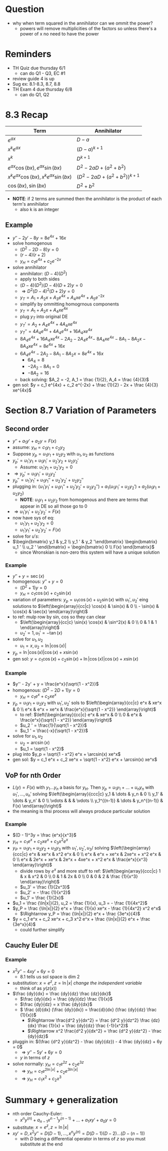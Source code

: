 # Question
- why when term squared in the annihilator can we ommit the power?
    - powers will remove multiplicities of the factors so unless there's a power of x no need to have the power

# Reminders
- TH Quiz due thursday 6/1
    - can do Q1 - Q3, EC #1
- review guide 4 is up
- Sug ex: 8.1-8.3, 8.7, 8.8
- TH Exam 4 due thursday 6/8
    - can do Q1, Q2

# 8.3 Recap
| Term | Annihilator |
|---|---|
| $e^{ax}$ | $D-a$ |
| $x^k e^{ax}$ | $(D-a)^{k + 1}$ |
| $x^k$ | $D^{k+1}$ |
| $e^{ax} \cos(bx), e^{ax} \sin(bx)$ | $D^2 -2aD + (a^2 + b^2)$ |
| $x^k e^{ax} \cos(bx), x^k e^{ax} \sin(bx)$ | $(D^2 -2aD + (a^2 + b^2))^{k + 1}$ |
| $\cos(bx), \sin(bx)$ | $D^2 + b^2$ |

- **NOTE**: if 2 terms are summed then the annihilator is the product of each term's annihilator
    - also k is an integer

## Example
- $y'' -2y' -8y = 8e^{4x} + 16x$
- solve homogenous
    - $(D^2 - 2D -8)y = 0$
    - $(r - 4)(r + 2)$
    - $y_H = c_1 e^{4x} + c_2 e^{-2x}$
- solve annihilator
    - annihilator: $(D - 4)(D^2)$
    - apply to both sides
    - $(D - 4)(D^2)(D - 4)(D + 2)y = 0$
    - $\Rightarrow D^2 (D - 4)^2 (D+2)y = 0$
    - $y_T = A_1 + A_2 x + A_3 e^{4x} + A_4 xe^{4x} + A_5 e^{-2x}$
    - simplify by ommitting homogrnous components
    - $y_T = A_1 + A_2 x + A_4 xe^{4x}$
    - plug $y_T$ into original DE
    - $y_T' = A_2 + A_4 e^{4x} + 4A_4 xe^{4x}$
    - $y_T'' = 4A_4 e^{4x} + 4A_4 e^{4x} + 16A_4 xe^{4x}$
    - $8A_4 e^{4x} + 16A_4 xe^{4x} -2A_2 -2A_4 e^{4x} - \ 8A_4 xe^{4x} - 8A_1 -8A_2 x - 8A_4 xe^{4x} = 8e^{4x} + 16x$
    - $6A_4 e^{4x} - 2A_2 - 8A_1 - 8A_2 x = 8e^{4x} + 16x$
        - $6A_4 = 8$
        - $-2A_2 - 8A_1 = 0$
        - $-8A_2 = 16$ 
    - back solving: $A_2 = -2, A_1 = \frac {1}{2}, A_4 = \frac {4}{3}$
- gen sol: $y = c_1 e^{4x} + c_2 e^{-2x} + \frac {1}{2} - 2x + \frac {4}{3} xe^{4x}$

# Section 8.7 Variation of Parameters
## Second order
- $y'' + a_1 y' + a_2 y = F(x)$
- assume: $y_H = c_1 y_1 + c_2 y_2$
- Suppose $y_p = u_1 y_1 + u_2 y_2$ with $u_1, u_2$ as functions
- $y_p ' = u_1 ' y_1 + u_1 y_1 ' + u_2 ' y_2 + u_2 y_2'$
    - Assume: $u_1 ' y_1 + u_2 ' y_2 = 0$
- $\Rightarrow y_p ' = u_1 y_1 ' + u_2 y_2 '$
- $y_p '' = u_1 ' y_1 ' + u_1 y_1 '' + u_2 ' y_2 ' + u_2 y_2 ''$
- plugging in: $(u_1 ' y_1 ' + u_1 y_1 '' + u_2 ' y_2 ' + u_2 y_2 '') + a_1 (u_1 y_1 ' + u_2 y_2 ') + a_2 (u_1 y_1 + u_2 y_2)$
    - **NOTE**: $u_1 y_1 + u_2 y_2$ from homogenous and there are terms that appear in DE so all those go to $0$
- $\Rightarrow u_1' y_1 ' + u_2 ' y_2 ' = F(x)$
- now have sys of eq:
    - $u_1 ' y_1 + u_2 ' y_2 = 0$
    - $u_1' y_1 ' + u_2 ' y_2 ' = F(x)$
- solve for $u's$:
- $\begin{bmatrix} y_1 & y_2 \\ y_1 ' & y_2 '\end{bmatrix} \begin{bmatrix} u_1 ' \\ u_2 ' \end{bmatrix} = \begin{bmatrix} 0 \\ F(x) \end{bmatrix}$
    - since Wronskian is non-zero this system will have a unique solution

### Example
- $y'' + y = \sec(x)$
- homogenous: $y'' + y = 0$
    - $(D^2 +1)y = 0$
    - $y_H = c_1 \cos(x) + c_2 \sin(x)$
- variation of parameters: $y_p = u_1 \cos(x) + u_2 \sin(x)$ with $u_1 ' , u_2 '$ eing solutions to $\left(\begin{array}{cc|c} \cos(x) & \sin(x) & 0 \\ - \sin(x) & \cos(x) & \sec(x) \end{array}\right)$
- to ref: mulp row by sin, cos so they can clear
    - $\left(\begin{array}{cc|c} \sin(x) \cos(x) & \sin^2(x) & 0 \\ 0 & 1 & 1 \end{array}\right)$
    - $u_2 ' = 1, u_1 ' = - \tan(x)$
- solve for $u_1, u_2$
    - $u_1 = x, u_2 = \ln|\cos(x)|$
- $y_p = \ln|\cos(x)| \cos(x) + x \sin(x)$
- gen sol: $y = c_1 \cos(x) + c_2 \sin(x) + \ln|\cos(x)| \cos(x) + x \sin(x)$

### Example
- $y'' - 2y' + y = \frac{e^x}{\sqrt{1 - x^2}}$
- homogenous: $(D^2 - 2D + 1)y = 0$
    - $y_H = c_1 e^x + c_2 xe^x$
- $y_p = u_1 y_1 + u_2 y_2$ with $u_1 ', u_2 '$ sols to  $\left(\begin{array}{cc|c} e^x & xe^x & 0 \\ e^x & e^x + xe^x & \frac{e^x}{\sqrt{1 - x^2}} \end{array}\right)$
    - to ref: $\left(\begin{array}{cc|c} e^x & xe^x & 0 \\ 0 & e^x & \frac{e^x}{\sqrt{1 - x^2}} \end{array}\right)$
    - $u_2 ' =  \frac{1}{\sqrt{1 - x^2}}$
    - $u_1 ' =  \frac{-x}{\sqrt{1 - x^2}}$
- solve for $u_1, u_2$
    - $u_2 = \arcsin(x)$
    - $u_1 = \sqrt{1 - x^2}$
- plug into $y_p = \sqrt{1 - x^2} e^x + \arcsin(x) xe^x$
- gen sol: $y = c_1 e^x + c_2 xe^x + \sqrt{1 - x^2} e^x + \arcsin(x) xe^x$

## VoP for nth Order
- $L(y) = F(x)$ with $y_1 \dots y_n$ a basis for $y_H$. Then $y_p = u_1 y_1 + \dots + u_n y_n$ with $u_1', \dots, u_n'$ solving $\left(\begin{array}{ccc|c} y_1 & \dots & y_n & 0 \\ y_1' & \dots &  y_n' & 0 \\ \vdots & & & \vdots \\ y_1^{(n-1)} & \dots & y_n^{(n-1)} & F(x) \end{array}\right)$
- the meaning is thsi process will always produce particular solution

### Example
- $(D - 1)^3y = \frac {e^x}{x^3}$
- $y_H = c_1 e^x + c_2 xe^x + c_3 x^2 e^x$
- $y_P = u_1 y_1 + u_2 y_2 + u_3 y_3$ with $u_1', u_2', u_3/$ solving $\left(\begin{array}{ccc|c} e^x & xe^x & x^2 e^x & 0 \\ e^x & e^x + xe^x & 2xe^x + x^2 e^x & 0 \\ e^x & 2e^x + xe^x & 2e^x + 4xe^x + x^2 e^x & \frac{e^x}{x^3} \end{array}\right)$
    - divide rows by $e^x$ and more stuff to ref: $\left(\begin{array}{ccc|c} 1 & x & x^2 & 0 \\ 0 & 1 & 2x & 0 \\ 0 & 0 & 2 & \frac {1}{x^3} \end{array}\right)$
    - $u_3' = \frac {1}{2x^3}$
    - $u_2' = - \frac {1}{x^2}$
    - $u_1' = \frac {1}{2x}$
- $u_1 = \frac {\ln|x|}{2}, u_2 = \frac {1}{x}, u_3 = - \frac {1}{4x^2}$
- $y_P = \frac {\ln|x|}{2} e^x + \frac {1}{x} xe^x - \frac {1}{4x^2} x^2 e^x$
    - $\Rightarrow y_P = \frac {\ln|x|}{2} e^x + \frac {3e^x}{4}$
- $y = c_1 e^x + c_2 xe^x + c_3 x^2 e^x + \frac {\ln|x|}{2} e^x + \frac {3e^x}{4}$
    - could further simplify

## Cauchy Euler DE
### Example
- $x^2 y'' - 4x y' + 6y = 0$
    - 8.1 tells us sol space is dim 2
- substitution: $x = e^z, z = \ln |x|$  *change the independent variable*
    - think of as $y(z(x))$
- $\frac {dy}{dx} = \frac {dy}{dz} \frac {dz}{dx}$
    - $\frac {dy}{dx} = \frac {dy}{dz} \frac {1}{x}$
    - $\frac {dy}{dz} = x \frac {dy}{dx}$
    - $ \frac {d}{dx} (\frac {dy}{dx}) = \frac{d}{dx} (\frac {dy}{dz} \frac {1}{x})$
        - $\Rightarrow \frac{d^2 y}{dx^2} = \frac {d^2 y}{dz^2} \frac {dz}{dx} \frac {1}{x} + \frac {dy}{dz} \frac {-1}{x^2}$
        - $\Rightarrow x^2  \frac{d^2 y}{dx^2} = \frac {d^2 y}{dz^2} - \frac {dy}{dz}$
- pluggin in: $(\frac {d^2 y}{dz^2} - \frac {dy}{dz}) - 4 \frac {dy}{dz} + 6y = 0$
    - $\Rightarrow y'' - 5y' + 6y = 0$
    - $y$ in terms of $z$
- solve normally: $y_H = c_1 e^{2z} + c_2 e^{3z}$
    - $\Rightarrow y_H = c_1 e^{2 \ln |x|} + c_2 e^{3 \ln |x|}$
    - $\Rightarrow y_H = c_1 x^2 + c_2 x^3$

# Summary + generalization
- nth order Cauchy-Euler:
    - $x^n y^{(n)} + a_{n - 1} x^{n - 1} y^{(n - 1)} + \dots + a_1 xy' + a_0 y = 0$
- substitute: $x = e^z, z = \ln|x|$
- $xy' = D, x^2y'' = D(D - 1), \dots, x^n y^{(n)} = D(D - 1)(D - 2) \dots (D - (n - 1))$
    - with $D$ being a differential operator in terms of $z$ so you must substitute at the end
